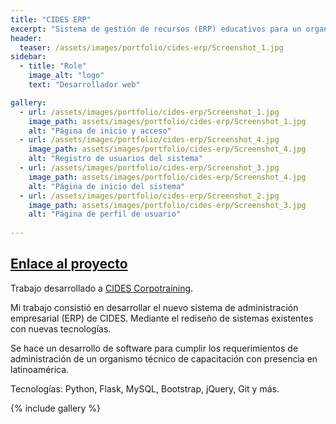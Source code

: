 ```yaml
---
title: "CIDES ERP"
excerpt: "Sistema de gestión de recursos (ERP) educativos para un organismo técnico de capacitación (OTEC)"
header:
  teaser: /assets/images/portfolio/cides-erp/Screenshot_1.jpg
sidebar:
  - title: "Role"    
    image_alt: "logo"
    text: "Desarrollador web"

gallery:
  - url: /assets/images/portfolio/cides-erp/Screenshot_1.jpg
    image_path: assets/images/portfolio/cides-erp/Screenshot_1.jpg
    alt: "Página de inicio y acceso"
  - url: /assets/images/portfolio/cides-erp/Screenshot_4.jpg
    image_path: assets/images/portfolio/cides-erp/Screenshot_4.jpg
    alt: "Registro de usuarios del sistema"
  - url: /assets/images/portfolio/cides-erp/Screenshot_3.jpg
    image_path: assets/images/portfolio/cides-erp/Screenshot_4.jpg
    alt: "Página de inicio del sistema"
  - url: /assets/images/portfolio/cides-erp/Screenshot_2.jpg
    image_path: assets/images/portfolio/cides-erp/Screenshot_3.jpg
    alt: "Página de perfil de usuario"
  
---
```


## [Enlace al proyecto](https://erp.cides.com/)

Trabajo desarrollado a [CIDES Corpotraining](https://www.cides.com/). 

Mi trabajo consistió en desarrollar el nuevo sistema de administración empresarial (ERP) de CIDES. Mediante el rediseño de sistemas existentes con nuevas tecnologías. 

Se hace un desarrollo de software para cumplir los requerimientos de administración de un organismo técnico de capacitación con presencia en latinoamérica. 

Tecnologías: Python, Flask, MySQL, Bootstrap, jQuery, Git y más. 

{% include gallery %}
